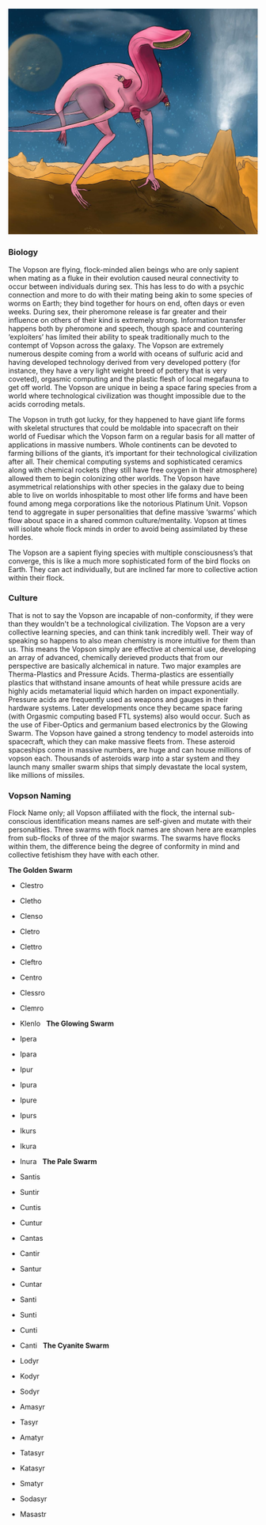 
![Voppy Boy](/Stellar_Abyss_Setting_Bible/Photo_Directory/LostVopson.JPG "Voppy Boy")

### Biology

The Vopson are flying, flock-minded alien beings who are only sapient when mating as a fluke in their evolution caused neural connectivity to occur between individuals during sex.  This has less to do with a psychic connection and more to do with their mating being akin to some species of worms on Earth; they bind together for hours on end, often days or even weeks.  During sex, their pheromone release is far greater and their influence on others of their kind is extremely strong.  Information transfer happens both by pheromone and speech, though space and countering ‘exploiters’ has limited their ability to speak traditionally much to the contempt of Vopson across the galaxy.  The Vopson are extremely numerous despite coming from a world with oceans of sulfuric acid and having developed technology derived from very developed pottery (for instance, they have a very light weight breed of pottery that is very coveted), orgasmic computing and the plastic flesh of local megafauna to get off world.  The Vopson are unique in being a space faring species from a world where technological civilization was thought impossible due to the acids corroding metals.  

The Vopson in truth got lucky, for they happened to have giant life forms with skeletal structures that could be moldable into spacecraft on their world of Fuedisar which the Vopson farm on a regular basis for all matter of applications in massive numbers.  Whole continents can be devoted to farming billions of the giants, it’s important for their technological civilization after all.  Their chemical computing systems and sophisticated ceramics along with chemical rockets (they still have free oxygen in their atmosphere) allowed them to begin colonizing other worlds.  The Vopson have asymmetrical relationships with other species in the galaxy due to being able to live on worlds inhospitable to most other life forms and have been found among mega corporations like the notorious Platinum Unit.  Vopson tend to aggregate in super personalities that define massive ‘swarms’ which flow about space in a shared common culture/mentality.  Vopson at times will isolate whole flock minds in order to avoid being assimilated by these hordes.

The Vopson are a sapient flying species with multiple consciousness’s that converge, this is like a much more sophisticated form of the bird flocks on Earth.  They can act individually, but are inclined far more to collective action within their flock.

### Culture

That is not to say the Vopson are incapable of non-conformity, if they were than they wouldn't be a technological civilization.  The Vopson are a very collective learning species, and can think tank incredibly well.  Their way of speaking so happens to also mean chemistry is more intuitive for them than us.  This means the Vopson simply are effective at chemical use, developing an array of advanced, chemically derieved products that from our perspective are basically alchemical in nature.  Two major examples are Therma-Plastics and Pressure Acids.  Therma-plastics are essentially plastics that withstand insane amounts of heat while pressure acids are highly acids metamaterial liquid which harden on impact exponentially.  Pressure acids are frequently used as weapons and gauges in their hardware systems.  Later developments once they became space faring (with Orgasmic computing based FTL systems) also would occur.  Such as the use of Fiber-Optics and germanium based electronics by the Glowing Swarm.
The Vopson have gained a strong tendency to model asteroids into spacecraft, which they can make massive fleets from.  These asteroid spaceships come in massive numbers, are huge and can house millions of vopson each.  Thousands of asteroids warp into a star system and they launch many smaller swarm ships that simply devastate the local system, like millions of missiles.

### Vopson Naming

Flock Name only; all Vopson affiliated with the flock, the internal sub-conscious identification means names are self-given and mutate with their personalities.  Three swarms with flock names are shown here are examples from sub-flocks of three of the major swarms.  The swarms have flocks within them, the difference being the degree of conformity in mind and collective fetishism they have with each other.

**The Golden Swarm**

- Clestro
- Cletho
- Clenso
- Cletro
- Clettro
- Cleftro
- Centro
- Clessro
- Clemro
- Klenlo
 
**The Glowing Swarm**

- Ipera
- Ipara
- Ipur
- Ipura
- Ipure
- Ipurs
- Ikurs
- Ikura
- Inura
 
**The Pale Swarm**

- Santis
- Suntir
- Cuntis
- Cuntur
- Cantas
- Cantir
- Santur
- Cuntar
- Santi
- Sunti
- Cunti
- Canti
 
**The Cyanite Swarm**

- Lodyr
- Kodyr
- Sodyr
- Amasyr
- Tasyr
- Amatyr
- Tatasyr
- Katasyr
- Smatyr
- Sodasyr
- Masastr
